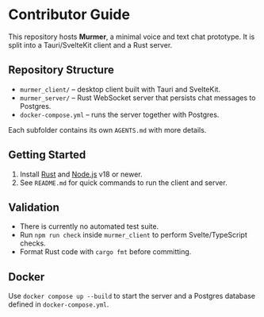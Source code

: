 # Contributor Guide

This repository hosts **Murmer**, a minimal voice and text chat prototype.
It is split into a Tauri/SvelteKit client and a Rust server.

## Repository Structure
- `murmer_client/` – desktop client built with Tauri and SvelteKit.
- `murmer_server/` – Rust WebSocket server that persists chat messages to Postgres.
- `docker-compose.yml` – runs the server together with Postgres.

Each subfolder contains its own `AGENTS.md` with more details.

## Getting Started
1. Install [Rust](https://www.rust-lang.org/tools/install) and [Node.js](https://nodejs.org) v18 or newer.
2. See `README.md` for quick commands to run the client and server.

## Validation
- There is currently no automated test suite.
- Run `npm run check` inside `murmer_client` to perform Svelte/TypeScript checks.
- Format Rust code with `cargo fmt` before committing.

## Docker
Use `docker compose up --build` to start the server and a Postgres database defined in `docker-compose.yml`.
